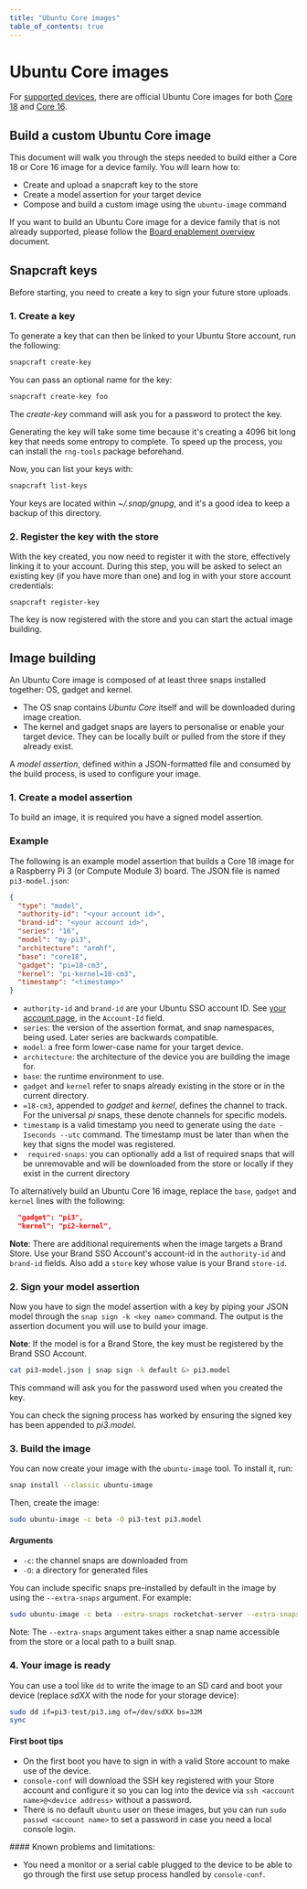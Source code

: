```yaml
---
title: "Ubuntu Core images"
table_of_contents: true
---
```


# Ubuntu Core images

For [supported devices](https://developer.ubuntu.com/core/get-started), there are official Ubuntu Core images for both [Core 18](http://cdimage.ubuntu.com/ubuntu-core/18/stable/) and [Core 16](http://cdimage.ubuntu.com/ubuntu-core/16/stable/).

## Build a custom Ubuntu Core image

This document will walk you through the steps needed to build either a Core 18 or Core 16 image for a device family. You will learn how to:

*   Create and upload a snapcraft key to the store
*   Create a model assertion for your target device
*   Compose and build a custom image using the `ubuntu-image` command

If you want to build an Ubuntu Core image for a device family that is not already supported, please follow the [Board enablement overview](../../guides/build-device/board-enablement.html) document.

## Snapcraft keys

Before starting, you need to create a key to sign your future store uploads.


### 1. Create a key

To generate a key that can then be linked to your Ubuntu Store account, run the following:

```bash
snapcraft create-key
```

You can pass an optional name for the key:

```bash
snapcraft create-key foo
```

The *create-key* command will ask you for a password to protect the key.

Generating the key will take some time because it's creating a 4096 bit long key that needs some entropy to complete. To speed up the process, you can install the `rng-tools` package beforehand.

Now, you can list your keys with:

```bash
snapcraft list-keys
```

Your keys are located within *~/.snap/gnupg*, and it's a good idea to keep a backup of this directory.


### 2. Register the key with the store

With the key created, you now need to register it with the store, effectively linking it to your account. During this step, you will be asked to select an existing key (if you have more than one) and log in with your store account credentials:

```
snapcraft register-key
```

The key is now registered with the store and you can start the actual image building.

## Image building

An Ubuntu Core image is composed of at least three snaps installed together: OS, gadget and kernel.

*   The OS snap contains *Ubuntu Core* itself and will be downloaded during image creation.
*   The kernel and gadget snaps are layers to personalise or enable your target device. They can be locally built or pulled from the store if they already exist.

A *model assertion*, defined within a JSON-formatted file and consumed by the build process, is used to configure your image.

### 1. Create a model assertion

To build an image, it is required you have a signed model assertion.

### Example

The following is an example model assertion that builds a Core 18 image for a Raspberry Pi 3 (or Compute Module 3) board. The JSON file is named `pi3-model.json`:

```json
{
  "type": "model",
  "authority-id": "<your account id>",
  "brand-id": "<your account id>",
  "series": "16",
  "model": "my-pi3",
  "architecture": "armhf",
  "base": "core18",
  "gadget": "pi=18-cm3",
  "kernel": "pi-kernel=18-cm3",
  "timestamp": "<timestamp>"
}
```

*   `authority-id` and `brand-id` are your Ubuntu SSO account ID. See [your account page](https://dashboard.snapcraft.io/dev/account/), in the `Account-Id` field.
*   `series`: the version of the assertion format, and snap namespaces, being used. Later series are backwards compatible.
*   `model`: a free form lower-case name for your target device. 
*   `architecture`: the architecture of the device you are building the image for.
*   `base`: the runtime environment to use.
*   `gadget` and `kernel` refer to snaps already existing in the store or in the current directory.
*   `=18-cm3`, appended to *gadget* and *kernel*, defines the channel to track. For the universal *pi* snaps, these denote channels for specific models.
*   `timestamp` is a valid timestamp you need to generate using the `date -Iseconds --utc` command. The timestamp must be later than when the key that signs the model was registered.
*   `required-snaps`: you can optionally add a list of required snaps that will be unremovable and will be downloaded from the store or locally if they exist in the current directory

To alternatively build an Ubuntu Core 16 image, replace the `base`, `gadget` and `kernel` lines with the following:

```json
  "gadget": "pi3",
  "kernel": "pi2-kernel",
```

**Note**: There are additional requirements when the image targets a Brand Store. Use your Brand SSO Account's account-id in the `authority-id` and `brand-id` fields. Also add a `store` key whose value is your Brand `store-id`. 

### 2. Sign your model assertion

Now you have to sign the model assertion with a key by piping your JSON model through the `snap sign -k <key name>` command. The output is the assertion document you will use to build your image.

**Note**: If the model is for a Brand Store, the key must be registered by the Brand SSO Account. 

```bash
cat pi3-model.json | snap sign -k default &> pi3.model
```

This command will ask you for the password used when you created the key.

You can check the signing process has worked by ensuring the signed key has been appended to *pi3.model*.

### 3. Build the image

You can now create your image with the `ubuntu-image` tool. To install it, run:

```bash
snap install --classic ubuntu-image
```

Then, create the image:

```bash
sudo ubuntu-image -c beta -O pi3-test pi3.model
```

#### Arguments

*   `-c`: the channel snaps are downloaded from
*   `-O`: a directory for generated files

You can include specific snaps pre-installed by default in the image by using the `--extra-snaps` argument. For example:

```bash
sudo ubuntu-image -c beta --extra-snaps rocketchat-server --extra-snaps nextcloud -o pi3-test.img pi3.model
```

Note: The `--extra-snaps` argument takes either a snap name accessible from the store or a local path to a built snap.

### 4. Your image is ready

You can use a tool like `dd` to write the image to an SD card and boot your device (replace *sdXX* with the node for your storage device):

```bash
sudo dd if=pi3-test/pi3.img of=/dev/sdXX bs=32M
sync
```

#### First boot tips

*   On the first boot you have to sign in with a valid Store account to make use of the device.
*   `console-conf` will download the SSH key registered with your Store account and configure it so you can log into the device via `ssh <account name>@<device address>` without a password.
*   There is no default `ubuntu` user on these images, but you can run `sudo passwd <account name>` to set a password in case you need a local console login.

#### Known problems and limitations:

*   You need a monitor or a serial cable plugged to the device to be able to go through the first use setup process handled by `console-conf`.

